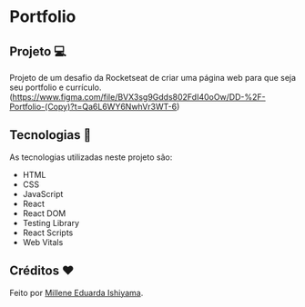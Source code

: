 # Portfolio

## Projeto 💻
Projeto de um desafio da Rocketseat de criar uma página web para que seja seu portfolio e currículo. <br>
(https://www.figma.com/file/BVX3sg9Gdds802FdI40oOw/DD-%2F-Portfolio-(Copy)?t=Qa6L6WY6NwhVr3WT-6)

## Tecnologias 🚀
As tecnologias utilizadas neste projeto são:
- HTML
- CSS
- JavaScript
- React
- React DOM
- Testing Library
- React Scripts
- Web Vitals

## Créditos ❤️
Feito por [Millene Eduarda Ishiyama](https://github.com/miishiyama/).
